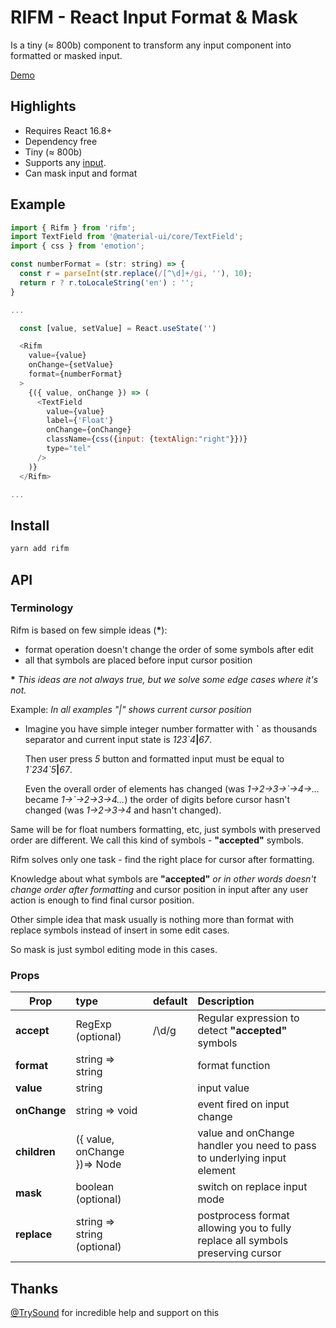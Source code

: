 # RIFM - React Input Format & Mask

Is a tiny (≈ 800b) component to transform any input component
into formatted or masked input.

[Demo](https://istarkov.github.io/rifm)

## Highlights

- Requires React 16.8+
- Dependency free
- Tiny (≈ 800b)
- Supports any [input](https://istarkov.github.io/rifm#material-ui).
- Can mask input and format

## Example

```js
import { Rifm } from 'rifm';
import TextField from '@material-ui/core/TextField';
import { css } from 'emotion';

const numberFormat = (str: string) => {
  const r = parseInt(str.replace(/[^\d]+/gi, ''), 10);
  return r ? r.toLocaleString('en') : '';
}

...

  const [value, setValue] = React.useState('')

  <Rifm
    value={value}
    onChange={setValue}
    format={numberFormat}
  >
    {({ value, onChange }) => (
      <TextField
        value={value}
        label={'Float'}
        onChange={onChange}
        className={css({input: {textAlign:"right"}})}
        type="tel"
      />
    )}
  </Rifm>

...
```

## Install

```sh
yarn add rifm
```

## API

### Terminology

Rifm is based on few simple ideas (**\***):

- format operation doesn't change the order of some symbols after edit
- all that symbols are placed before input cursor position

**\*** _This ideas are not always true, but we solve some edge cases where it's not._

Example:
_In all examples "|" shows current cursor position_

- Imagine you have simple integer number formatter with **\`** as thousands separator
  and current input state is _123\`4_**|**_67_.

  Then user press _5_ button and formatted input must be equal to _1\`234\`5_**|**_67_.

  Even the overall order of elements has changed
  (was _1->2->3->\`->4->..._
  became _1->\`->2->3->4..._)
  the order of digits before cursor hasn't changed
  (was _1->2->3->4_ and hasn't changed).

Same will be for float numbers formatting, etc,
just symbols with preserved order are different.
We call this kind of symbols - **"accepted"** symbols.

Rifm solves only one task -
find the right place for cursor after formatting.

Knowledge about what symbols are **"accepted"**
_or in other words doesn't change order after formatting_
and cursor position in input after any user action
is enough to find final cursor position.

Other simple idea that mask usually is nothing more
than format with replace symbols instead of insert in some edit cases.

So mask is just symbol editing mode in this cases.

### Props

| Prop         | type                         | default | Description                                                                    |
| ------------ | :--------------------------- | :------ | :----------------------------------------------------------------------------- |
| **accept**   | RegExp (optional)            | /\d/g   | Regular expression to detect **"accepted"** symbols                            |
| **format**   | string => string             |         | format function                                                                |
| **value**    | string                       |         | input value                                                                    |
| **onChange** | string => void               |         | event fired on input change                                                    |
| **children** | ({ value, onChange })=> Node |         | value and onChange handler you need to pass to underlying input element        |
| **mask**     | boolean (optional)           |         | switch on replace input mode                                                   |
| **replace**  | string => string (optional)  |         | postprocess format allowing you to fully replace all symbols preserving cursor |

## Thanks

[@TrySound](https://github.com/TrySound) for incredible help and support on this
